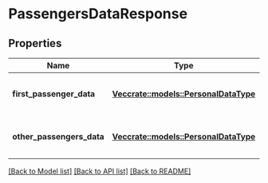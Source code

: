# PassengersDataResponse

## Properties

Name | Type | Description | Notes
------------ | ------------- | ------------- | -------------
**first_passenger_data** | [**Vec<crate::models::PersonalDataType>**](PersonalDataType.md) | Required fields for 1st passenger | 
**other_passengers_data** | [**Vec<crate::models::PersonalDataType>**](PersonalDataType.md) | Required fields for all other passengers | 

[[Back to Model list]](../README.md#documentation-for-models) [[Back to API list]](../README.md#documentation-for-api-endpoints) [[Back to README]](../README.md)


